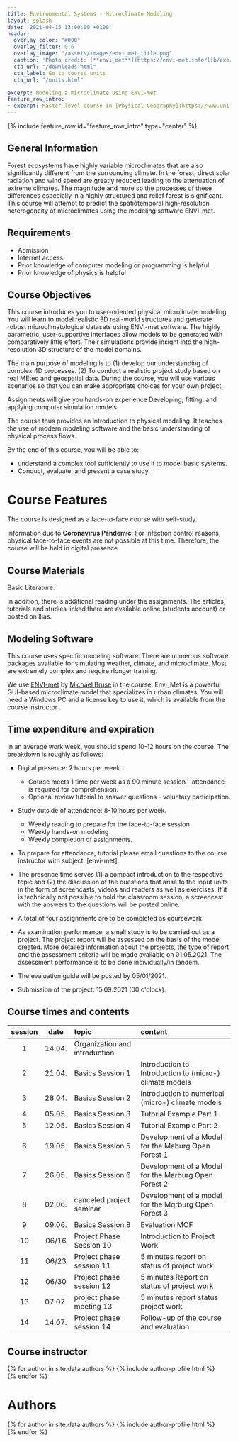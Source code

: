 ```yaml
---
title: Environmental Systems - Microclimate Modeling
layout: splash
date: '2021-04-15 13:00:00 +0100'
header:
  overlay_color: "#000"
  overlay_filter: 0.6
  overlay_image: "/assets/images/envi_met_title.png"
  caption: 'Photo credit: [**envi_met**](https://envi-met.info/lib/exe/fetch.php?cache=&media=examples:thermal_pic.png)'
  cta_url: "/downloads.html"
  cta_label: Go to course units
  cta_url: "/units.html"

excerpt: Modeling a microclimate using ENVI-met
feature_row_intro:
- excerpt: Master level course in [Physical Geography](https://www.uni-marburg.de/fb19/studium/studiengaenge/msc-phygeo) at Marburg University
---
```


{% include feature_row id="feature_row_intro" type="center" %}



## General Information
Forest ecosystems have highly variable microclimates that are also significantly different from the surrounding climate. In the forest, direct solar radiation and wind speed are greatly reduced leading to the attenuation of extreme climates. The magnitude and more so the processes of these differences especially in a highly structured and relief forest is significant. This course will attempt to predict the spatiotemporal high-resolution heterogeneity of microclimates using the modeling software ENVI-met. 

## Requirements
* Admission
* Internet access
* Prior knowledge of computer modeling or programming is helpful.
* Prior knowledge of physics is helpful

## Course Objectives

This course introduces you to user-oriented physical microlimate modeling. You will learn to model realistic 3D real-world structures and generate robust microclimatological datasets using ENVI-met software. The highly parametric, user-supportive interfaces allow models to be generated with comparatively little effort. Their simulations provide insight into the high-resolution 3D structure of the model domains. 

The main purpose of modeling is to (1) develop our understanding of complex 4D processes. (2) To conduct a realistic project study based on real MEteo and geospatial data.  During the course, you will use various scenarios so that you can make appropriate choices for your own project.

Assignments will give you hands-on experience Developing, fitting, and applying computer simulation models.

The course thus provides an introduction to physical modeling. It teaches the use of modern modeling software and the basic understanding of physical process flows.

By the end of this course, you will be able to:
* understand a complex tool sufficiently to use it to model basic systems. 
* Conduct, evaluate, and present a case study.

# Course Features
The course is designed as a face-to-face course with self-study.

Information due to **Coronavirus Pandemic**: For infection control reasons, physical face-to-face events are not possible at this time. Therefore, the course will be held in digital presence. 

## Course Materials

Basic Literature:


In addition, there is additional reading under the assignments. The articles, tutorials and studies linked there are available online (students account) or posted on Ilias.


## Modeling Software
This course uses specific modeling software. There are numerous software packages available for simulating weather, climate, and microclimate. Most are extremely complex and require rlonger training.

We use [ENVI-met](https://envi_met.com/) by [Michael Bruse](https://de.wikipedia.org/wiki/Michael_Bruse) in the course. Envi_Met is a powerful GUI-based microclimate model that specializes in urban climates.  You will need a Windows PC and a license key to use it, which is available from the course instructor . 


## Time expenditure and expiration

In an average work week, you should spend 10-12 hours on the course. The breakdown is roughly as follows:

* Digital presence: 2 hours per week.
  * Course meets 1 time per week as a 90 minute session - attendance is required for comprehension.
  * Optional review tutorial to answer questions - voluntary participation.
* Study outside of attendance: 8-10 hours per week.
  * Weekly reading to prepare for the face-to-face session
  * Weekly hands-on modeling 
  * Weekly completion of assignments.
  
* To prepare for attendance, tutorial please email questions to the course instructor with subject: [envi-met]. 
* The presence time serves (1) a compact introduction to the respective topic and (2) the discussion of the questions that arise to the input units in the form of screencasts, videos and readers as well as exercises. If it is technically not possible to hold the classroom session, a screencast with the answers to the questions will be posted online.
* A total of four assignments are to be completed as coursework.
* As examination performance, a small study is to be carried out as a project. The project report will be assessed on the basis of the model created. More detailed information about the projects, the type of report and the assessment criteria will be made available on 01.05.2021. The assessment performance is to be done individually/in tandem.
* The evaluation guide will be posted by 05/01/2021.
* Submission of the project: 15.09.2021 (00 o'clock).

## Course times and contents

| session | date | topic | content |
|:-------:|:--------:|:---------|:---------|
| 1 | 14.04. | Organization and introduction |
| 2 | 21.04. | Basics Session 1 | Introduction to Introduction to (micro-) climate models |
| 3 | 28.04. | Basics Session 2 | Introduction to numerical (micro-) climate models |
| 4 | 05.05. | Basics Session 3 | Tutorial Example Part 1 |
| 5 | 12.05. | Basics Session 4 | Tutorial Example Part 2 |
| 6 | 19.05. | Basics Session 5 | Development of a Model for the Maburg Open Forest 1|
| 7 | 26.05. | Basics Session 6 | Development of a Model for the Marburg Open Forest 2 |
| 8 | 02.06. | canceled project seminar | Development of a model for the Mqrburg Open Forest 3 |
| 9 | 09.06. | Basics Session 8 | Evaluation MOF |
| 10 | 06/16 | Project Phase Session 10 | Introduction to Project Work |
| 11 | 06/23 | Project phase session 11 | 5 minutes report on status of project work |
| 12 | 06/30 | Project phase session 12 | 5 minutes Report on status of project work |
| 13 | 07.07. | project phase meeting 13 | 5 minutes report status project work |
| 14 | 14.07. | Project phase session 14 | Follow-up of the course and evaluation |


## Course instructor


{% for author in site.data.authors %} 
  {% include author-profile.html %}
 <br /> 
{% endfor %}


# Authors


{% for author in site.data.authors %} 
  {% include author-profile.html %}
 <br /> 
{% endfor %}